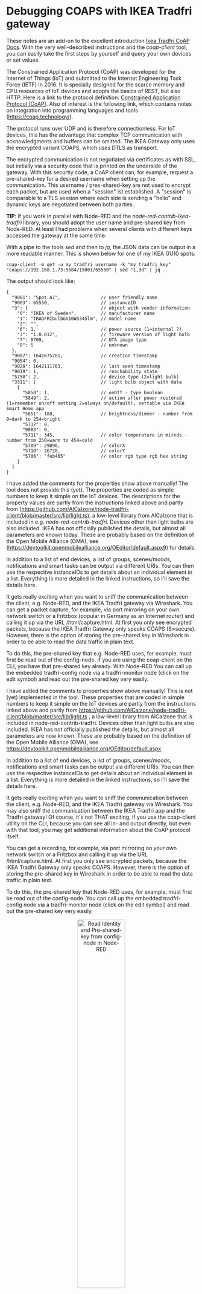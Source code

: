# Debugging COAPS with IKEA Tradfri gateway
These notes are an add-on to the excellent introduction [Ikea Tradfri CoAP Docs](https://github.com/glenndehaan/ikea-tradfri-coap-docs). With the very well-described instructions and the *coap-client* tool, you can easily take the first steps by yourself and query your own devices or set values.

The Constrained Application Protocol (CoAP) was developed for the Internet of Things (IoT) and submitted to the Internet Engineering Task Force (IETF) in 2016. It is specially designed for the scarce memory and CPU resources of IoT devices and adopts the basics of REST, but also HTTP. Here is a link to the protocol definition: [Constrained Application Protocol (CoAP)](https://tools.ietf.org/id/draft-ietf-core-coap-09.html#rfc.section.3). Also of interest is the following link, which contains notes on integration into programming languages and tools (https://coap.technology/).

The protocol runs over UDP and is therefore connectionless. For IoT devices, this has the advantage that complex TCP communication with acknowledgments and buffers can be omitted. The IKEA Gateway only uses the encrypted variant COAPS, which uses DTLS as transport.

The encrypted communication is not negotiated via certificates as with SSL, but initially via a security code that is printed on the underside of the gateway. With this securtiy code, a CoAP client can, for example, request a pre-shared-key for a desired username when setting up the communication. This username / pres-shared-key are not used to encrypt each packet, but are used when a "session" ist established. A "session" is comparable to a TLS session where each side is sending a "hello" and dynamic keys are negotiated between both parties.

**TIP**: If you work in parallel with Node-RED and the *node-red-contrib-ikea-tradfri* library, you should adopt the user name and pre-shared key from Node-RED. At least I had problems when several clients with different keys accessed the gateway at the same time.

With a pipe to the tools *sed* and then to  *jq*, the JSON data can be output in a more readable manner. This is shown below for one of my IKEA GU10 spots:

````
coap-client -m get -u my_tradfri_username -k "my_tradfri_key" "coaps://192.168.1.73:5684/15001/65550" | sed "1,3d" | jq
````
The output should look like:

````
{
  "9001": "Spot A1",               // user friendly name
  "9003": 65550,                   // instanceID
  "3": {                           // object with vendor information
    "0": "IKEA of Sweden",         // manufacturer name
    "1": "TRADFRIbulbGU10WS345lm", // model name
    "2": "",
    "6": 1,                        // power source (1=internal ?)
    "3": "1.0.012",                // firmware version of light bulb
    "7": 8709,                     // OTA image type
    "8": 5                         // unknown
  },
  "9002": 1641675281,              // creation timestamp
  "9054": 0,
  "9020": 1642111763,              // last seen timestamp
  "9019": 1,                       // reachability state
  "5750": 2,                       // device type (2=light bulb)
  "3311": [                        // light bulb object with data
    {
      "5850": 1,                   // onOff - type boolean
      "5849": 2,                   // action after power restored (1=remember on/off setting 2=always on/default), settable via IKEA Smart Home app
      "5851": 188,                 // brightness/dimmer - number from 0=dark to 254=bright
      "5717": 0,                   
      "9003": 0,
      "5711": 345,                 // color temperature in mireds - number from 250=warm to 454=cold
      "5709": 29090,               // colorX
      "5710": 26728,               // colorY
      "5706": "feb465"             // color rgb type rgb hex string
    }
  ]
}
````
I have added the comments for the properties show above manually! The tool does not provide this (yet). The properties are coded as simple numbers to keep it simple on the IoT devices. The descriptions for the property values are partly from the instructions linked above and partly from (https://github.com/AlCalzone/node-tradfri-client/blob/master/src/lib/light.ts), a low-level library from AlCalzone that is included in e.g. *node-red-contrib-tradfri*. Devices other than light bulbs are also included. IKEA has not officially published the details, but almost all parameters are known today. These are probably based on the definition of the Open Mobile Alliance (OMA), see (https://devtoolkit.openmobilealliance.org/OEditor/default.aspx9) for details.

In addition to a list of end devices, a list of groups, scenes/moods, notifications and smart tasks can be output via different URIs. You can then use the respective instanceIDs to get details about an individual element in a list. Everything is more detailed in the linked instructions, so I'll save the details here.

It gets really exciting when you want to sniff the communication between the client, e.g. Node-RED, and the IKEA Tradfri gateway via Wireshark. You can get a packet capture, for example, via port mirroring on your own network switch or a Fritzbox (popular in Germany as an Internet router) and calling it up via the URL /html/capture.html. At first you only see encrypted packets, because the IKEA Tradfri Gateway only speaks COAPS (S=secure). However, there is the option of storing the pre-shared key in Wireshark in order to be able to read the data traffic in plain text.

To do this, the pre-shared key that e.g. Node-RED uses, for example, must first be read out of the config-node. If you are using the coap-client on the CLI, you have that pre-shared key already. With Node-RED You can call up the embedded tradfri-config node via a tradfri-monitor node (click on the edit symbol) and read out the pre-shared key very easily.

I have added the comments to properties show above manually! This is not (yet) implemented in the tool. These properties that are coded in simple numbers to keep it simple on the IoT devices are partly from the instructions linked above and partly from https://github.com/AlCalzone/node-tradfri-client/blob/master/src/lib/light.ts , a low-level library from AlCalzone that is included in node-red-contrib-tradfri. Devices other than light bulbs are also included. IKEA has not officially published the details, but almost all parameters are now known. These are probably based on the definition of the Open Mobile Alliance (OMA), see https://devtoolkit.openmobilealliance.org/OEditor/default.aspx

In addition to a list of end devices, a list of groups, scenes/moods, notifications and smart tasks can be output via different URIs. You can then use the respective instanceIDs to get details about an individual element in a list. Everything is more detailed in the linked instructions, so I'll save the details here.

It gets really exciting when you want to sniff the communication between the client, e.g. Node-RED, and the IKEA Tradfri gateway via Wireshark. You may also sniff the communication between the IKEA Tradfri app and the Tradfri gateway! Of course, it's not THAT exciting, if you use the coap-client utility on the CLI, because you can see all in- and output directly, but even with that tool, you may get additional information about the CoAP protocol itself.

You can get a recording, for example, via port mirroring on your own network switch or a Fritzbox and calling it up via the URL /html/capture.html. At first you only see encrypted packets, because the IKEA Tradfri Gateway only speaks COAPS. However, there is the option of storing the pre-shared key in Wireshark in order to be able to read the data traffic in plain text.

To do this, the pre-shared key that Node-RED uses, for example, must first be read out of the config-node. You can call up the embedded tradfri-config node via a tradfri-monitor node (click on the edit symbol) and read out the pre-shared key very easily.

<p align="center"><img src="/images/Read&#32;Identity&#32;and&#32;Pre-shared-key&#32;from&#32;config-node&#32;in&#32;Node-RED.png" alt="Read Identity and Pre-shared-key from config-node in Node-RED" width="50%" ></p>

The key still has to be converted from ASCII to HEX, which can be done using various tools. The key is then entered in hex format in Wireshark in the "*Settings*", "*Protocols*", "*DTLS*" menu:

<p align="center"><img src="/images/Wireshark&#32;-&#32;Preferences&#32;-&#32;Protocols.png" alt="Wireshark, Preferences, Protocols" width="75%" ></p>

**After** you have started a packet capture in Wireshark, you have to tell your client to start a new session, e.g. by triggering a restart of the flows in Node-RED or restarting the IKEA Smart Home app. On the CLI a new session is automatically created each time you send a URL, so you don't have to care about this.

<p align="center"><img src="/images/Node-RED&#32;-&#32;Restart&#32;Flows.png" alt="Node-RED - Restart Flows" width="30%" ></p>

From this point on, the CoAP communication is displayed in plain text.

**NOTE**: after each new capture you have to restart the flows in Node-RED or restart the IKEA Smart Home app, since a dynamic key is generated for each "*session*" from the pre-shared key and identity name, which Wireshark unfortunately does not remember when you start a new capture. But you can certainly live with that. It might be easiest to keep capturing while looking into the packets.

The following is an example of the PUT command that Node-RED uses to set the values of a lamp with instanceID 65550 (Spot A1):

<p align="center"><img src="/images/Wireshark&#32;-&#32;COAP&#32;decrypted.png" alt="Wireshark - COAP decrypted" width="100%" ></p>

The parameters and values are passed in JSON format. In the example below, the brightness is set to 25% and the light color to "warm":

<p align="center"><img src="/images/CoAP&#32;decrypted.png" alt="CoAP decrypted in detail" width="50%" ></p>

This message is acknowledged by the IKEA Tradfri Gateway as most messages. By using ACKs on the application layer the CoAP protocol compensates for the build-in reliability that is provided by TCP.

I find it very interesting to read the CoAP communication, for example to check that events are being sent between Node-RED and the Tradfri Gateway and the values don't have to be polled at a regular short interval. It is not clear to me why Node-RED is constantly sending empty *CON* messages. Maybe it is used as a health-check. However, these messages are all acknowledged with an RST (reset) by the gateway.

If you examine a complete "*session*" more closely, you can see that Node-RED initially queries the device list and all devices from it in order to be able to select the devices by user-friendly name - at least for the "control" nodes. In addition, all instanceIDs with an Observe: Register option are subscribed with the queries and therefore the CoAP client is able to get an event when values for these instance IDs have changed. A publisher-subscriber communication is used here, which avoids constant polling.

<p align="center"><img src="/images/CoAP&#32;Observe&#32;-&#32;Register.png" alt="CoAP Observe - Register" width="50%" ></p>

If you change the lamps via the IKEA remote control, for example, an event is sent to Node-RED, as can be seen in the example below:

<p align="center"><img src="/images/Event&#32;from&#32;Tradfri&#32;Gateway&#32;to&#32;CoAP.png" alt="Event from Tradfri Gateway to CoAP" width="100%" ></p>

Here's another idea that I haven't tested yet: If you may be able to read the pre-shared key from the IKEA Smart Home app by capturing the initial coupling via the security code, then you may be able to get some more secrets out of the communication between the IKEA Smart Home app and the Tradfri Gateway.

Have fun decoding the CoAP communication!

